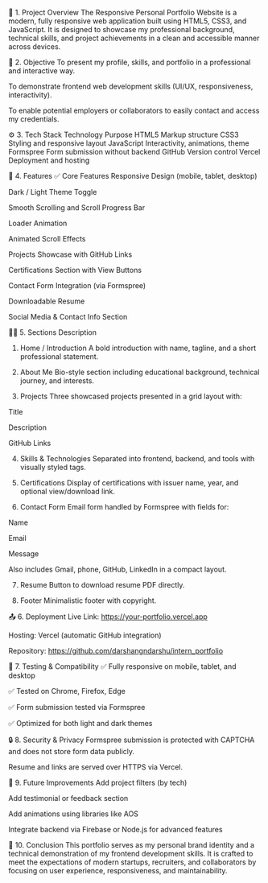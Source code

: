 🧾 1. Project Overview
The Responsive Personal Portfolio Website is a modern, fully responsive web application built using HTML5, CSS3, and JavaScript. It is designed to showcase my professional background, technical skills, and project achievements in a clean and accessible manner across devices.

🎯 2. Objective
To present my profile, skills, and portfolio in a professional and interactive way.

To demonstrate frontend web development skills (UI/UX, responsiveness, interactivity).

To enable potential employers or collaborators to easily contact and access my credentials.

⚙️ 3. Tech Stack
Technology	Purpose
HTML5	Markup structure
CSS3	Styling and responsive layout
JavaScript	Interactivity, animations, theme
Formspree	Form submission without backend
GitHub	Version control
Vercel	Deployment and hosting

🧩 4. Features
✅ Core Features
Responsive Design (mobile, tablet, desktop)

Dark / Light Theme Toggle

Smooth Scrolling and Scroll Progress Bar

Loader Animation

Animated Scroll Effects

Projects Showcase with GitHub Links

Certifications Section with View Buttons

Contact Form Integration (via Formspree)

Downloadable Resume

Social Media & Contact Info Section

🧑‍💻 5. Sections Description
1. Home / Introduction
A bold introduction with name, tagline, and a short professional statement.

2. About Me
Bio-style section including educational background, technical journey, and interests.

3. Projects
Three showcased projects presented in a grid layout with:

Title

Description

GitHub Links

4. Skills & Technologies
Separated into frontend, backend, and tools with visually styled tags.

5. Certifications
Display of certifications with issuer name, year, and optional view/download link.

6. Contact Form
Email form handled by Formspree with fields for:

Name

Email

Message

Also includes Gmail, phone, GitHub, LinkedIn in a compact layout.

7. Resume
Button to download resume PDF directly.

8. Footer
Minimalistic footer with copyright.

📤 6. Deployment
Live Link: https://your-portfolio.vercel.app

Hosting: Vercel (automatic GitHub integration)

Repository: https://github.com/darshangndarshu/intern_portfolio

🧪 7. Testing & Compatibility
✅ Fully responsive on mobile, tablet, and desktop

✅ Tested on Chrome, Firefox, Edge

✅ Form submission tested via Formspree

✅ Optimized for both light and dark themes

🔒 8. Security & Privacy
Formspree submission is protected with CAPTCHA and does not store form data publicly.

Resume and links are served over HTTPS via Vercel.

🚀 9. Future Improvements
Add project filters (by tech)

Add testimonial or feedback section

Add animations using libraries like AOS

Integrate backend via Firebase or Node.js for advanced features

📍 10. Conclusion
This portfolio serves as my personal brand identity and a technical demonstration of my frontend development skills. It is crafted to meet the expectations of modern startups, recruiters, and collaborators by focusing on user experience, responsiveness, and maintainability.

